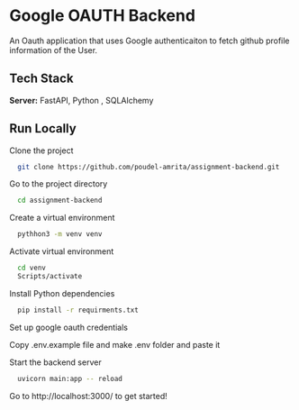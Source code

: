 # Google OAUTH Backend

An Oauth application that uses Google authenticaiton to fetch github profile information of the User.

## Tech Stack

**Server:** FastAPI, Python , SQLAlchemy

## Run Locally

Clone the project

```bash
  git clone https://github.com/poudel-amrita/assignment-backend.git
```

Go to the project directory

```bash
  cd assignment-backend
```

Create a virtual environment

```bash
  pythhon3 -m venv venv
```

Activate virtual environment

```bash
  cd venv
  Scripts/activate
```

Install Python dependencies

```bash
  pip install -r requirments.txt
```

Set up google oauth credentials

Copy .env.example file and make .env folder and paste it

Start the backend server

```bash
  uvicorn main:app -- reload

```

Go to http://localhost:3000/ to get started!
